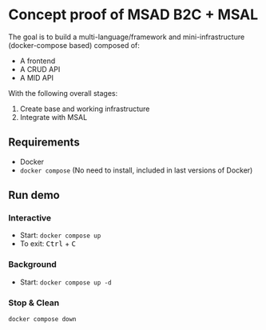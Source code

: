 # Concept proof of MSAD B2C + MSAL

The goal is to build a multi-language/framework and mini-infrastructure (docker-compose based) composed of:

- A frontend
- A CRUD API
- A MID API

With the following overall stages:

1. Create base and working infrastructure
2. Integrate with MSAL

## Requirements

- Docker
- `docker compose` (No need to install, included in last versions of Docker)

## Run demo

### Interactive

- Start: `docker compose up`
- To exit: <kbd>Ctrl</kbd> + <kbd>C</kbd>

### Background

- Start: `docker compose up -d`

### Stop & Clean

`docker compose down`
